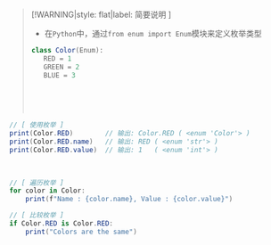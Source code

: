 <br/>

>[!WARNING|style: flat|label: 简要说明 ]
>
>- 在`Python`中，通过`from enum import Enum`模块来定义枚举类型
>
>```csharp
>class Color(Enum):
>    RED = 1
>    GREEN = 2
>    BLUE = 3
>        
>        
>```
>
><br/>

```csharp
// [ 使用枚举 ]
print(Color.RED)        // 输出: Color.RED ( <enum 'Color'> )
print(Color.RED.name)   // 输出: RED ( <enum 'str'> )
print(Color.RED.value)  // 输出: 1   ( <enum 'int'> )
    
    
```

```csharp
// [ 遍历枚举 ]
for color in Color:
    print(f"Name : {color.name}, Value : {color.value}")

// [ 比较枚举 ]
if Color.RED is Color.RED:
    print("Colors are the same")
    
    
```

